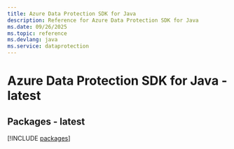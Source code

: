 ```yaml
---
title: Azure Data Protection SDK for Java
description: Reference for Azure Data Protection SDK for Java
ms.date: 09/26/2025
ms.topic: reference
ms.devlang: java
ms.service: dataprotection
---
```

# Azure Data Protection SDK for Java - latest
## Packages - latest
[!INCLUDE [packages](data-protection-index.md)]